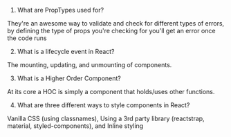 1.  What are PropTypes used for?

They're an awesome way to validate and check for different types of errors, by defining the type of props you're checking for you'll get an error once the code runs

2.  What is a lifecycle event in React?

The mounting, updating, and unmounting of components.

3.  What is a Higher Order Component?

At its core a HOC is simply a component that holds/uses other functions.

4.  What are three different ways to style components in React?

Vanilla CSS (using classnames), Using a 3rd party library (reactstrap, material, styled-components),  and Inline styling